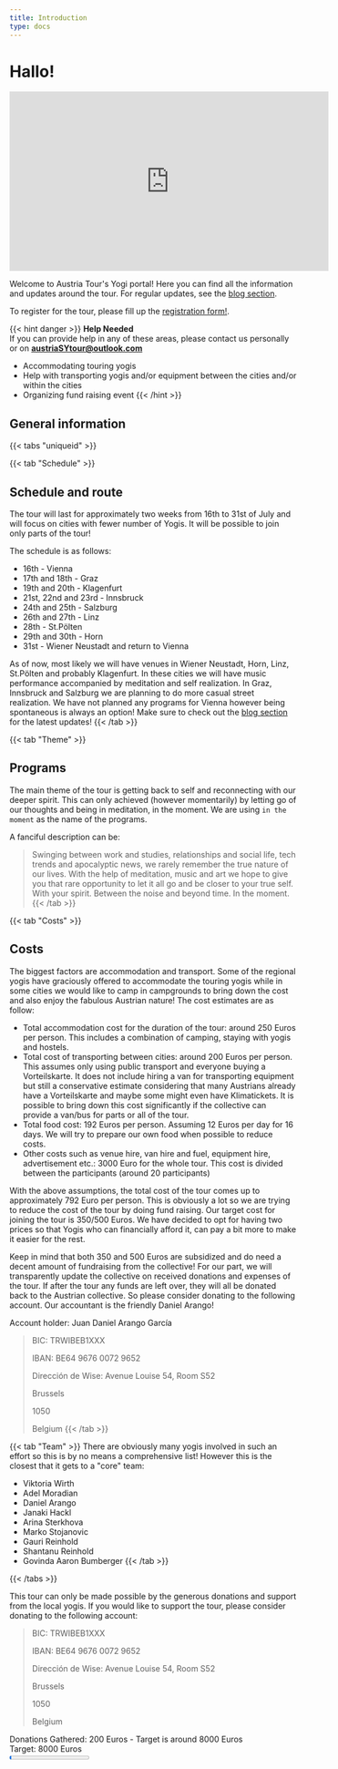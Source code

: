 ```yaml
---
title: Introduction
type: docs
---
```


# Hallo!

<iframe width="560" height="315" src="https://www.youtube-nocookie.com/embed/A1V_ty_n1CM" title="Yogi promo video" frameborder="0" allow="accelerometer; autoplay; clipboard-write; encrypted-media; gyroscope; picture-in-picture; web-share" allowfullscreen></iframe>

Welcome to Austria Tour's Yogi portal! Here you can find all the information and updates around
the tour. For regular updates, see the [blog section](./posts/_index.md).

To register for the tour, please fill up the [registration form!](https://forms.gle/8ffvTURcSJYZHwNX8).

{{< hint danger >}}
**Help Needed**  
If you can provide help in any of these areas, please contact us personally or on **austriaSYtour@outlook.com**

- Accommodating touring yogis
- Help with transporting yogis and/or equipment between the cities and/or within the cities
- Organizing fund raising event
{{< /hint >}}

## General information

{{< tabs "uniqueid" >}}

{{< tab "Schedule" >}}
## Schedule and route
The tour will last for approximately two weeks from 16th to 31st of July and will focus on cities with fewer number of Yogis.
It will be possible to join only parts of the tour!

The schedule is as follows:
- 16th - Vienna
- 17th and 18th - Graz
- 19th and 20th - Klagenfurt
- 21st, 22nd and 23rd - Innsbruck
- 24th and 25th - Salzburg
- 26th and 27th - Linz
- 28th - St.Pölten
- 29th and 30th - Horn
- 31st - Wiener Neustadt and return to Vienna

As of now, most likely we will have venues in Wiener Neustadt, Horn, Linz, St.Pölten and probably Klagenfurt.
In these cities we will have music performance accompanied by meditation and self realization.
In Graz, Innsbruck and Salzburg we are planning to do more casual street realization.
We have not planned any programs for Vienna however being spontaneous is always an option!
Make sure to check out the [blog section](./posts/_index.md) for the latest updates!
{{< /tab >}}

{{< tab "Theme" >}}
## Programs
The main theme of the tour is getting back to self and reconnecting with our deeper spirit.
This can only achieved (however momentarily) by letting go of our thoughts and being in meditation,
in the moment. We are using `in the moment` as the name of the programs.

A fanciful description can be:
>Swinging between work and studies, relationships and social life, tech trends and apocalyptic news,
>we rarely remember the true nature of our lives.
>With the help of meditation, music and art we hope to give you that rare opportunity to let it all go and be closer to
>your true self. With your spirit. Between the noise and beyond time. In the moment.
{{< /tab >}}

{{< tab "Costs" >}}
## Costs
The biggest factors are accommodation and transport. Some of the regional yogis have graciously offered to accommodate
the touring yogis while in some cities we would like to camp in campgrounds to bring down the cost and also enjoy the
fabulous Austrian nature! The cost estimates are as follow:
- Total accommodation cost for the duration of the tour: around 250 Euros per person.
    This includes a combination of camping, staying with yogis and hostels.
- Total cost of transporting between cities: around 200 Euros per person. This assumes only using public transport and
    everyone buying a Vorteilskarte. It does not include hiring a van for transporting equipment but still a conservative
    estimate considering that many Austrians already have a Vorteilskarte and maybe some might even have Klimatickets.
    It is possible to bring down this cost significantly if the collective can provide a van/bus for parts or all of the tour.
- Total food cost: 192 Euros per person. Assuming 12 Euros per day for 16 days. We will try to prepare our own food when possible to reduce costs.
- Other costs such as venue hire, van hire and fuel, equipment hire, advertisement etc.:
    3000 Euro for the whole tour. This cost is divided between the participants (around 20 participants)

With the above assumptions, the total cost of the tour comes up to approximately 792 Euro per person.
This is obviously a lot so we are trying to reduce the cost of the tour by doing fund raising.
Our target cost for joining the tour is 350/500 Euros. We have decided to opt for having two prices so that
Yogis who can financially afford it, can pay a bit more to make it easier for the rest.

Keep in mind that both 350 and 500 Euros are subsidized and do need a decent amount of fundraising from the
collective! For our part, we will transparently update the collective on received donations and expenses of the tour.
If after the tour any funds are left over, they will all be donated back to the Austrian collective.
So please consider donating to the following account. Our accountant is the friendly Daniel Arango!

Account holder: Juan Daniel Arango García

>BIC: TRWIBEB1XXX
>
>IBAN: BE64 9676 0072 9652
>
>Dirección de Wise: Avenue Louise 54, Room S52
>
>Brussels
>
>1050
>
>Belgium
{{< /tab >}}

{{< tab "Team" >}}
There are obviously many yogis involved in such an effort so this is by no means a comprehensive list!
However this is the closest that it gets to a "core" team:

- Viktoria Wirth
- Adel Moradian
- Daniel Arango
- Janaki Hackl
- Arina Sterkhova
- Marko Stojanovic
- Gauri Reinhold
- Shantanu Reinhold
- Govinda Aaron Bumberger
{{< /tab >}}

{{< /tabs >}}

This tour can only be made possible by the generous donations and support from the local yogis.
If you would like to support the tour, please consider donating to the following account:
>BIC: TRWIBEB1XXX
>
>IBAN: BE64 9676 0072 9652
>
>Dirección de Wise: Avenue Louise 54, Room S52
>
>Brussels
>
>1050
>
>Belgium

<label for="file">Donations Gathered: 200 Euros - Target is around 8000 Euros</label></br>
<label for="file">Target: 8000 Euros</label></br>
<progress id="file" value="2.5" max="100"></progress>

